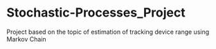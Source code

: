 # Stochastic-Processes_Project
Project based on the topic of estimation of tracking device range using Markov Chain
